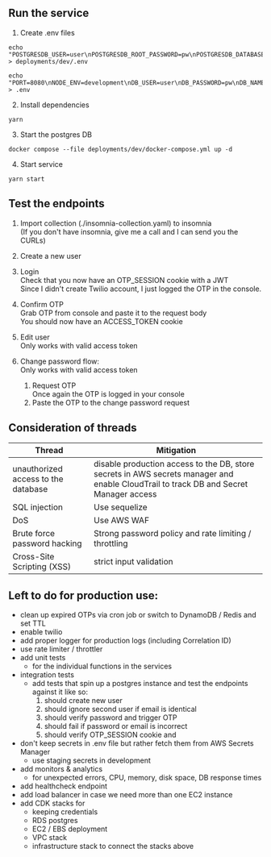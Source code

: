 ## Run the service

1. Create .env files
```
echo "POSTGRESDB_USER=user\nPOSTGRESDB_ROOT_PASSWORD=pw\nPOSTGRESDB_DATABASE=auth\nPOSTGRESDB_LOCAL_PORT=5432\nPOSTGRESDB_DOCKER_PORT=5432" > deployments/dev/.env
```
```
echo "PORT=8080\nNODE_ENV=development\nDB_USER=user\nDB_PASSWORD=pw\nDB_NAME=auth\nDB_PORT=5432\nJWT_SECRET=jwtSecret\nOTP_SECRET=otpSecret\n" > .env
```

2. Install dependencies
```
yarn
```

3. Start the postgres DB
```
docker compose --file deployments/dev/docker-compose.yml up -d
```

4. Start service
```
yarn start
```

## Test the endpoints

1. Import collection (./insomnia-collection.yaml) to insomnia  
(If you don't have insomnia, give me a call and I can send you the CURLs)

2. Create a new user
3. Login  
Check that you now have an OTP_SESSION cookie with a JWT  
Since I didn't create Twilio account, I just logged the OTP in the console.

4. Confirm OTP  
Grab OTP from console and paste it to the request body  
You should now have an ACCESS_TOKEN cookie

5. Edit user  
Only works with valid access token

6. Change password flow:  
Only works with valid access token
    1. Request OTP  
    Once again the OTP is logged in your console  
    2. Paste the OTP to the change password request

## Consideration of threads
| Thread | Mitigation |
| ------ | ----------|
| unauthorized access to the database | disable production access to the DB, store secrets in AWS secrets manager and enable CloudTrail to track DB and Secret Manager access |
| SQL injection | Use sequelize |
| DoS | Use AWS WAF |
| Brute force password hacking | Strong password policy and rate limiting / throttling | 
| Cross-Site Scripting (XSS) | strict input validation |

## Left to do for production use:
- clean up expired OTPs via cron job or switch to DynamoDB / Redis and set TTL
- enable twilio
- add proper logger for production logs (including Correlation ID)
- use rate limiter / throttler
- add unit tests
  - for the individual functions in the services
- integration tests
  - add tests that spin up a postgres instance and test the endpoints against it like so:
    1. should create new user
    2. should ignore second user if email is identical
    3. should verify password and trigger OTP
    4. should fail if password or email is incorrect
    5. should verify OTP_SESSION cookie and 
- don't keep secrets in .env file but rather fetch them from AWS Secrets Manager
  - use staging secrets in development
- add monitors & analytics
  - for unexpected errors, CPU, memory, disk space, DB response times
- add healthcheck endpoint
- add load balancer in case we need more than one EC2 instance
- add CDK stacks for 
  - keeping credentials
  - RDS postgres
  - EC2 / EBS deployment
  - VPC stack
  - infrastructure stack to connect the stacks above
